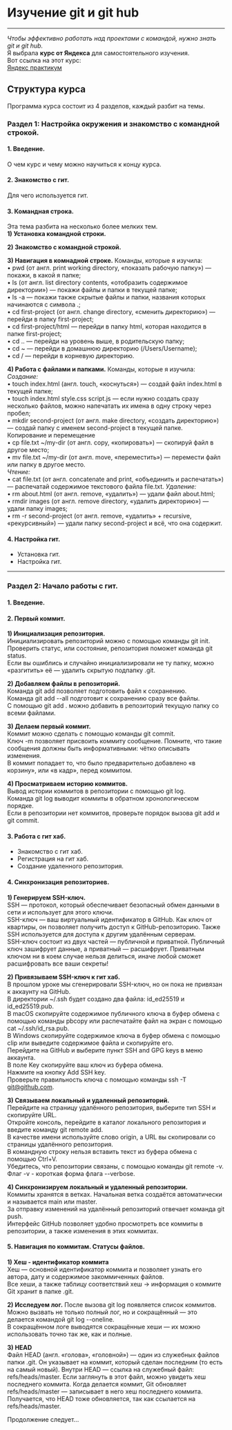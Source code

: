 # **Изучение git и git hub**

---

_Чтобы эффективно работать над проектами с командой, нужно знать git и git hub._  
Я выбрала **курс от Яндекса** для самостоятельного изучения.  
Вот ссылка на этот курс:  
[Яндекс практикум](https://practicum.yandex.ru/profile/git-basics "Курс яндекса")

## **Структура курса**

Программа курса состоит из 4 разделов, каждый разбит на темы.

### **Раздел 1: Настройка окружения и знакомство с командной строкой.**

#### 1. **Введение.**

О чем курс и чему можно научиться к концу курса.

#### 2. **Знакомство с гит.**

Для чего используется гит.

#### 3. **Командная строка.**

Эта тема разбита на несколько более мелких тем.  
**1) Установка командной строки.**

**2) Знакомство с командной строкой.**

**3) Навигация в комнадной строке.** Команды, которые я изучила:  
• pwd (от англ. print working directory, «показать рабочую папку») — покажи, в какой я папке;  
• ls (от англ. list directory contents, «отобразить содержимое директории») — покажи файлы и папки в текущей папке;  
• ls -a — покажи также скрытые файлы и папки, названия которых начинаются с символа .;  
• cd first-project (от англ. change directory, «сменить директорию») — перейди в папку first-project;  
• cd first-project/html — перейди в папку html, которая находится в папке first-project;  
• cd .. — перейди на уровень выше, в родительскую папку;  
• cd ~ — перейди в домашнюю директорию (/Users/Username);  
• cd / — перейди в корневую директорию.

**4) Работа с файлами и папками.** Команды, которые я изучила:  
_Создание:_  
• touch index.html (англ. touch, «коснуться») — создай файл index.html в текущей папке;  
• touch index.html style.css script.js — если нужно создать сразу несколько файлов, можно напечатать их имена в одну строку через пробел;  
• mkdir second-project (от англ. make directory, «создать директорию») — создай папку с именем second-project в текущей папке.  
Копирование и перемещение  
• cp file.txt ~/my-dir (от англ. copy, «копировать») — скопируй файл в другое место;  
• mv file.txt ~/my-dir (от англ. move, «переместить») — перемести файл или папку в другое место.  
_Чтение:_  
• cat file.txt (от англ. concatenate and print, «объединить и распечатать») — распечатай содержимое текстового файла file.txt.
_Удаление:_  
• rm about.html (от англ. remove, «удалить») — удали файл about.html;  
• rmdir images (от англ. remove directory, «удалить директорию») — удали папку images;  
• rm -r second-project (от англ. remove, «удалить» + recursive, «рекурсивный») — удали папку second-project и всё, что она содержит.

#### 4. **Настройка гит.**

- Установка гит.
- Настройка гит.

---

### **Раздел 2: Начало работы с гит.**

#### 1. **Введение.**

#### 2. **Первый коммит.**

**1) Инициализация репозитория.**  
Инициализировать репозиторий можно с помощью команды git init.  
Проверить статус, или состояние, репозитория поможет команда git status.  
Если вы ошиблись и случайно инициализировали не ту папку, можно «разгитить» её — удалить скрытую подпапку .git.

**2) Добавляем файлы в репозиторий.**  
Команда git add позволяет подготовить файл к сохранению.  
Команда git add --all подготовит к сохранению сразу все файлы.  
С помощью git add . можно добавить в репозиторий текущую папку со всеми файлами.

**3) Делаем первый коммит.**  
Коммит можно сделать с помощью команды git commit.  
Ключ -m позволяет присвоить коммиту сообщение. Помните, что такие сообщения должны быть информативными: чётко описывать изменения.  
В коммит попадает то, что было предварительно добавлено «в корзину», или «в кадр», перед коммитом.

**4) Просматриваем историю коммитов.**  
Вывод истории коммитов в репозитории с помощью git log.  
Команда git log выводит коммиты в обратном хронологическом порядке.  
Если в репозитории нет коммитов, проверьте порядок вызова git add и git commit.

#### 3. **Работа с гит хаб.**

- Знакомство с гит хаб.
- Регистрация на гит хаб.
- Создание удаленного репозитория.

#### 4. **Синхронизация репозиториев.**

**1) Генерируем SSH-ключ.**  
SSH — протокол, который обеспечивает безопасный обмен данными в сети и использует для этого ключи.  
SSH-ключ — ваш виртуальный идентификатор в GitHub. Как ключ от квартиры, он позволяет получить доступ к GitHub-репозиторию. Также SSH используется для доступа к другим удалённым серверам.  
SSH-ключ состоит из двух частей — публичной и приватной. Публичный ключ зашифрует данные, а приватный — расшифрует. Приватным ключом ни в коем случае нельзя делиться, иначе любой сможет расшифровать все ваши секреты!

**2) Привязываем SSH-ключ к гит хаб.**  
В прошлом уроке мы сгенерировали SSH-ключ, но он пока не привязан к аккаунту на GitHub.  
В директории ~/.ssh будет создано два файла: id_ed25519 и id_ed25519.pub.  
В macOS скопируйте содержимое публичного ключа в буфер обмена с помощью команды pbcopy или распечатайте файл на экран с помощью cat ~/.ssh/id_rsa.pub.  
В Windows скопируйте содержимое ключа в буфер обмена с помощью clip или выведите содержимое файла и скопируйте его.  
Перейдите на GitHub и выберите пункт SSH and GPG keys в меню аккаунта.  
В поле Key скопируйте ваш ключ из буфера обмена.  
Нажмите на кнопку Add SSH key.  
Проверьте правильность ключа с помощью команды ssh -T git@github.com.

**3) Связываем локальный и удаленный репозиторий.**  
Перейдите на страницу удалённого репозитория, выберите тип SSH и скопируйте URL.  
Откройте консоль, перейдите в каталог локального репозитория и введите команду git remote add.  
В качестве имени используйте слово origin, а URL вы скопировали со страницы удалённого репозитория.  
В командную строку нельзя вставить текст из буфера обмена с помощью Ctrl+V.  
Убедитесь, что репозитории связаны, с помощью команды git remote -v.  
Флаг -v - короткая форма флага --verbose.

**4) Синхронизируем локальный и удаленный репозитории.**  
Коммиты хранятся в ветках. Начальная ветка создаётся автоматически и называется main или master.  
За отправку изменений на удалённый репозиторий отвечает команда git push.  
Интерфейс GitHub позволяет удобно просмотреть все коммиты в репозитории, а также изменения в этих коммитах.

#### 5. **Навигация по коммитам. Статусы файлов.**

**1) Хеш - идентификатор коммита**  
Хеш — основной идентификатор коммита и позволяет узнать его автора, дату и содержимое закоммиченных файлов.  
Все хеши, а также таблицу соответствий хеш → информация о коммите Git хранит в папке .git.  

**2) Исследуем лог.**
После вызова git log появляется список коммитов.  
Можно вызвать не только полный лог, но и сокращённый — это делается командой git log --oneline.  
В сокращённом логе выводятся сокращённые хеши — их можно использовать точно так же, как и полные.  

**3) HEAD**  
Файл HEAD (англ. «голова», «головной») — один из служебных файлов папки .git. Он указывает на коммит, который сделан последним (то есть на самый новый). 
Внутри HEAD — ссылка на служебный файл: refs/heads/master. Если заглянуть в этот файл, можно увидеть хеш последнего коммита. 
Когда делается коммит, Git обновляет refs/heads/master — записывает в него хеш последнего коммита. Получается, что HEAD тоже обновляется, так как ссылается на refs/heads/master.  

 


Продолжение следует...
